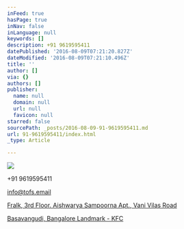 ```yaml
---
inFeed: true
hasPage: true
inNav: false
inLanguage: null
keywords: []
description: +91 9619595411
datePublished: '2016-08-09T07:21:20.827Z'
dateModified: '2016-08-09T07:21:10.496Z'
title: ''
author: []
via: {}
authors: []
publisher:
  name: null
  domain: null
  url: null
  favicon: null
starred: false
sourcePath: _posts/2016-08-09-91-9619595411.md
url: 91-9619595411/index.html
_type: Article

---
```

![](https://the-grid-user-content.s3-us-west-2.amazonaws.com/54bb2b06-d9e9-445e-b525-78239641abb1.jpg)

+91 9619595411

info@tofs.email

[Fralk, 3rd Floor. Aishwarya Sampoorna Apt., Vani Vilas Road][0]

[Basavangudi, Bangalore Landmark - KFC][0]

[0]: https://app.thegrid.io/posts/ed44e755-e9a9-4eb6-ad77-938215ccdc4e/null